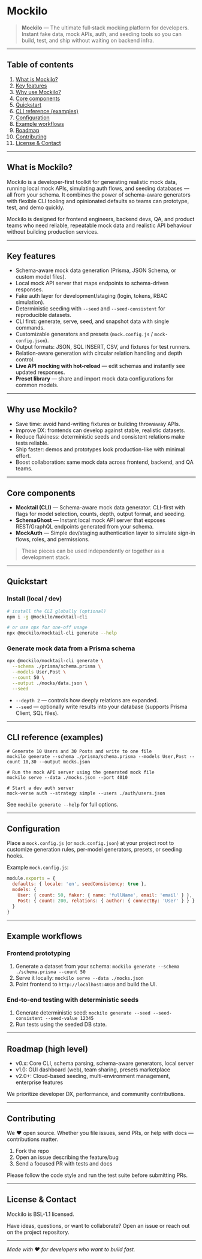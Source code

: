 
# Mockilo

> **Mockilo** — The ultimate full‑stack mocking platform for developers. Instant fake data, mock APIs, auth, and seeding tools so you can build, test, and ship without waiting on backend infra.

---

## Table of contents

1. [What is Mockilo?](#what-is-mockilo)
2. [Key features](#key-features)
3. [Why use Mockilo?](#why-use-mockilo)
4. [Core components](#core-components)
5. [Quickstart](#quickstart)
6. [CLI reference (examples)](#cli-reference-examples)
7. [Configuration](#configuration)
8. [Example workflows](#example-workflows)
9. [Roadmap](#roadmap)
10. [Contributing](#contributing)
11. [License & Contact](#license--contact)

---

## What is Mockilo?

Mockilo is a developer-first toolkit for generating realistic mock data, running local mock APIs, simulating auth flows, and seeding databases — all from your schema. It combines the power of schema-aware generators with flexible CLI tooling and opinionated defaults so teams can prototype, test, and demo quickly.

Mockilo is designed for frontend engineers, backend devs, QA, and product teams who need reliable, repeatable mock data and realistic API behaviour without building production services.

---

## Key features

* Schema-aware mock data generation (Prisma, JSON Schema, or custom model files).
* Local mock API server that maps endpoints to schema-driven responses.
* Fake auth layer for development/staging (login, tokens, RBAC simulation).
* Deterministic seeding with `--seed` and `--seed-consistent` for reproducible datasets.
* CLI first: generate, serve, seed, and snapshot data with single commands.
* Customizable generators and presets (`mock.config.js` / `mock-config.json`).
* Output formats: JSON, SQL INSERT, CSV, and fixtures for test runners.
* Relation-aware generation with circular relation handling and depth control.
* **Live API mocking with hot-reload** — edit schemas and instantly see updated responses.
* **Preset library** — share and import mock data configurations for common models.

---

## Why use Mockilo?

* Save time: avoid hand-writing fixtures or building throwaway APIs.
* Improve DX: frontends can develop against stable, realistic datasets.
* Reduce flakiness: deterministic seeds and consistent relations make tests reliable.
* Ship faster: demos and prototypes look production-like with minimal effort.
* Boost collaboration: same mock data across frontend, backend, and QA teams.

---

## Core components

* **Mocktail (CLI)** — Schema-aware mock data generator. CLI-first with flags for model selection, counts, depth, output format, and seeding.
* **SchemaGhost** — Instant local mock API server that exposes REST/GraphQL endpoints generated from your schema.
* **MockAuth** — Simple dev/staging authentication layer to simulate sign-in flows, roles, and permissions.

> These pieces can be used independently or together as a development stack.

---

## Quickstart

### Install (local / dev)

```bash
# install the CLI globally (optional)
npm i -g @mockilo/mocktail-cli

# or use npx for one-off usage
npx @mockilo/mocktail-cli generate --help
```

### Generate mock data from a Prisma schema

```bash
npx @mockilo/mocktail-cli generate \
  --schema ./prisma/schema.prisma \
  --models User,Post \
  --count 50 \
  --output ./mocks/data.json \
  --seed
```

* `--depth 2` — controls how deeply relations are expanded.
* `--seed` — optionally write results into your database (supports Prisma Client, SQL files).

---

## CLI reference (examples)

```
# Generate 10 Users and 30 Posts and write to one file
mockilo generate --schema ./prisma/schema.prisma --models User,Post --count 10,30 --output mocks.json

# Run the mock API server using the generated mock file
mockilo serve --data ./mocks.json --port 4010

# Start a dev auth server
mock-verse auth --strategy simple --users ./auth/users.json
```

See `mockilo generate --help` for full options.

---

## Configuration

Place a `mock.config.js` (or `mock.config.json`) at your project root to customize generation rules, per-model generators, presets, or seeding hooks.

Example `mock.config.js`:

```js
module.exports = {
  defaults: { locale: 'en', seedConsistency: true },
  models: {
    User: { count: 50, faker: { name: 'fullName', email: 'email' } },
    Post: { count: 200, relations: { author: { connectBy: 'User' } } }
  }
}
```

---

## Example workflows

### Frontend prototyping

1. Generate a dataset from your schema: `mockilo generate --schema ./schema.prisma --count 50`
2. Serve it locally: `mockilo serve --data ./mocks.json`
3. Point frontend to `http://localhost:4010` and build the UI.

### End-to-end testing with deterministic seeds

1. Generate deterministic seed: `mockilo generate --seed --seed-consistent --seed-value 12345`
2. Run tests using the seeded DB state.

---

## Roadmap (high level)

* v0.x: Core CLI, schema parsing, schema-aware generators, local server
* v1.0: GUI dashboard (web), team sharing, presets marketplace
* v2.0+: Cloud-based seeding, multi-environment management, enterprise features

We prioritize developer DX, performance, and community contributions.

---

## Contributing

We ❤️ open source. Whether you file issues, send PRs, or help with docs — contributions matter.

1. Fork the repo
2. Open an issue describing the feature/bug
3. Send a focused PR with tests and docs

Please follow the code style and run the test suite before submitting PRs.

---

## License & Contact

Mockilo is BSL-1.1 licensed.

Have ideas, questions, or want to collaborate? Open an issue or reach out on the project repository.

---

*Made with ❤️ for developers who want to build fast.*
